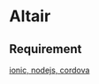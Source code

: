 # Altair

## Requirement

[ionic, nodejs, cordova](https://qiita.com/clown0082/items/5405c53eb955f985edda)

